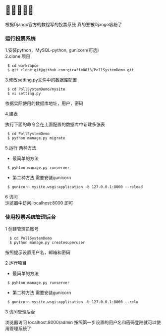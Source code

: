 # 🎅🎅🎅🎅🎅
根据Django官方的教程写的投票系统 真的要被Django吸粉了

### 运行投票系统
1.安装python，MySQL-python, gunicorn(可选)   
2.clone 项目

```
 $ cd worksapce
 $ git clone git@github.com:giraffe0813/PollSystemDemo.git
```
3.修改setting.py文件中的数据库配置

```
 $ cd PollSystemDemo/mysite
 $ vi setting.py
```
依据实际使用的数据库地址，用户，密码

4.建表

执行下面的命令会在上面配置的数据库中新建多张表

```
 $ cd PollSystemDemo
 $ python manage.py migrate
```

5.运行
两种方法

 * 最简单的方法
 
 ```
  $ pyhton manage.py runserver
 ```
 * 第二种方法 需要安装gunicorn
 
 ```
  $ gunicorn mysite.wsgi:application -b 127.0.0.1:8000 --reload
 ```
 
 
 
 
6 访问   
浏览器中访问 localhost:8000 即可

### 使用投票系统管理后台

1 创建管理员账号
```
  $ cd PollSystemDemo
  $ python manage.py createsuperuser 
```
按照提示设置用户名，邮箱和密码

2 运行项目

 * 最简单的方法
 
 ```
  $ pyhton manage.py runserver
 ```
 * 第二种方法 需要安装gunicorn
 
 ```
  $ gunicorn mysite.wsgi:application -b 127.0.0.1:8000 --relo
 ```

3 访问管理后台

浏览器访问 localhost:8000/admin
按照第一步设置的用户名和密码登陆就可以使用管理系统了

